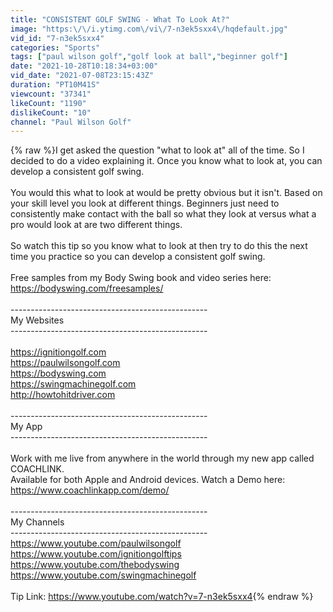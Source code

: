 ```yaml
---
title: "CONSISTENT GOLF SWING - What To Look At?"
image: "https:\/\/i.ytimg.com\/vi\/7-n3ek5sxx4\/hqdefault.jpg"
vid_id: "7-n3ek5sxx4"
categories: "Sports"
tags: ["paul wilson golf","golf look at ball","beginner golf"]
date: "2021-10-28T10:18:34+03:00"
vid_date: "2021-07-08T23:15:43Z"
duration: "PT10M41S"
viewcount: "37341"
likeCount: "1190"
dislikeCount: "10"
channel: "Paul Wilson Golf"
---
```

{% raw %}I get asked the question &quot;what to look at&quot; all of the time.  So I decided to do a video explaining it.  Once you know what to look at, you can develop a consistent golf swing.<br /><br />You would this what to look at would be pretty obvious but it isn't.  Based on your skill level you look at different things.  Beginners just need to consistently make contact with the ball so what they look at versus what a pro would look at are two different things.<br /><br />So watch this tip so you know what to look at then try to do this the next time you practice so you can develop a consistent golf swing.<br /><br />Free samples from my Body Swing book and video series here:  <a rel="nofollow" target="blank" href="https://bodyswing.com/freesamples/">https://bodyswing.com/freesamples/</a><br /><br />-------------------------------------------------<br />My Websites<br />-------------------------------------------------<br /><br /><a rel="nofollow" target="blank" href="https://ignitiongolf.com">https://ignitiongolf.com</a><br /><a rel="nofollow" target="blank" href="https://paulwilsongolf.com">https://paulwilsongolf.com</a><br /><a rel="nofollow" target="blank" href="https://bodyswing.com">https://bodyswing.com</a> <br /><a rel="nofollow" target="blank" href="https://swingmachinegolf.com">https://swingmachinegolf.com</a> <br /><a rel="nofollow" target="blank" href="http://howtohitdriver.com">http://howtohitdriver.com</a><br /><br />-------------------------------------------------<br />My App<br />-------------------------------------------------<br /><br />Work with me live from anywhere in the world through my new app called COACHLINK.<br />Available for both Apple and Android devices.  Watch a Demo here: <a rel="nofollow" target="blank" href="https://www.coachlinkapp.com/demo/">https://www.coachlinkapp.com/demo/</a><br /><br />-------------------------------------------------<br />My Channels<br />-------------------------------------------------<br /><a rel="nofollow" target="blank" href="https://www.youtube.com/paulwilsongolf">https://www.youtube.com/paulwilsongolf</a><br /><a rel="nofollow" target="blank" href="https://www.youtube.com/ignitiongolftips">https://www.youtube.com/ignitiongolftips</a><br /><a rel="nofollow" target="blank" href="https://www.youtube.com/thebodyswing">https://www.youtube.com/thebodyswing</a><br /><a rel="nofollow" target="blank" href="https://www.youtube.com/swingmachinegolf">https://www.youtube.com/swingmachinegolf</a><br /><br />Tip Link: <a rel="nofollow" target="blank" href="https://www.youtube.com/watch?v=7-n3ek5sxx4">https://www.youtube.com/watch?v=7-n3ek5sxx4</a>{% endraw %}
